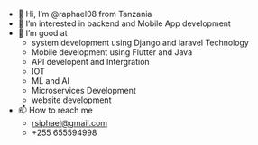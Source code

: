 - 👋 Hi, I’m @raphael08 from Tanzania 
- 👀 I’m interested in backend and Mobile App development 
- 💞️ I’m good at        
     - system development using Django and laravel Technology
     - Mobile development using Flutter and Java
     - API developent and Intergration
     - IOT
     - ML and AI
     - Microservices Development
     - website development
- 📫 How to reach me      
    - rsiphael@gmail.com
    - +255 655594998

<!---
raphael08/raphael08 is a ✨ special ✨ repository because its `README.md` (this file) appears on your GitHub profile.
You can click the Preview link to take a look at your changes.
--->
